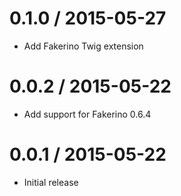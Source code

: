 0.1.0 / 2015-05-27
==================
  * Add Fakerino Twig extension

0.0.2 / 2015-05-22
==================
  * Add support for Fakerino 0.6.4

0.0.1 / 2015-05-22
==================
  * Initial release
